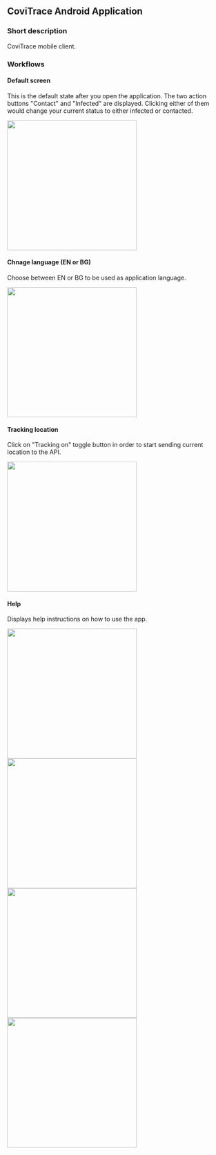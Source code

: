 ## CoviTrace Android Application

### Short description

CoviTrace mobile client.

### Workflows

#### Default screen

This is the default state after you open the application. The two action buttons "Contact" and "Infected" are displayed. Clicking either of them would change your current status to either infected or contacted.

<img src="../screenshots/Main_EN.png" width="300" />

#### Chnage language (EN or BG)

Choose between EN or BG to be used as application language.

<img src="../screenshots/Language.png" width="300" />

#### Tracking location

Click on "Tracking on" toggle button in order to start sending current location to the API.

<img src="../screenshots/Main_Tracking_EN.png" width="300" />

#### Help

Displays help instructions on how to use the app.

<img src="../screenshots/Help_1_EN.png" width="300" /> <img src="../screenshots/Help_2_EN.png" width="300" /> <img src="../screenshots/Help_3_EN.png" width="300" /> <img src="../screenshots/Help_4_EN.png" width="300" />
